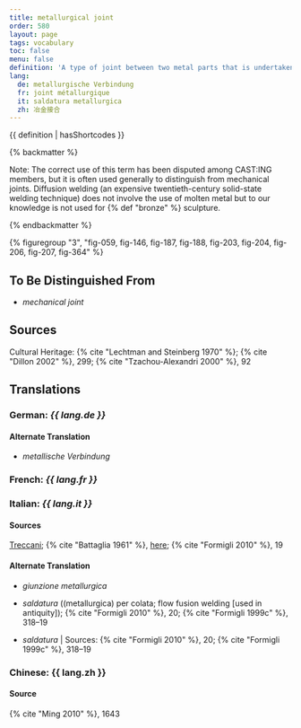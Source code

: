 ```yaml
---
title: metallurgical joint
order: 580
layout: page
tags: vocabulary
toc: false
menu: false
definition: 'A type of joint between two metal parts that is undertaken using molten metal. Examples of metallurgical joints include those made using {% def "welding" %}, {% def "brazing" %}, {% def "soldering" %}, and interlock casting.'
lang:
  de: metallurgische Verbindung
  fr: joint métallurgique
  it: saldatura metallurgica
  zh: 冶金接合
---
```


{{ definition | hasShortcodes }}

{% backmatter %}

Note: The correct use of this term has been disputed among CAST:ING members, but it is often used generally to distinguish from mechanical joints. Diffusion welding (an expensive twentieth-century solid-state welding technique) does not involve the use of molten metal but to our knowledge is not used for {% def "bronze" %} sculpture.

{% endbackmatter %}

{% figuregroup "3", "fig-059, fig-146, fig-187, fig-188, fig-203, fig-204, fig-206, fig-207, fig-364" %}

## To Be Distinguished From

- *mechanical joint*

## Sources

Cultural Heritage: {% cite "Lechtman and Steinberg 1970" %}; {% cite "Dillon 2002" %}, 299; {% cite "Tzachou-Alexandri 2000" %}, 92

## Translations

<div class="accordion">

### **German**: *{{ lang.de }}*

#### Alternate Translation

- *metallische Verbindung*

### **French**: *{{ lang.fr }}*

### **Italian**: *{{ lang.it }}*

#### Sources

[Treccani](https://www.treccani.it/vocabolario/saldatura/); {% cite "Battaglia 1961" %}, [here](http://www.gdli.it/pdf_viewer/Scripts/pdf.js/web/viewer.asp?file=/PDF/GDLI17/GDLI_17_ocr_395.pdf&parola=saldatura); {% cite "Formigli 2010" %}, 19

#### Alternate Translation

- *giunzione metallurgica*

- *saldatura* ((metallurgica) per colata; flow fusion welding [used in antiquity]); {% cite "Formigli 2010" %}, 20; {% cite "Formigli 1999c" %}, 318–19

- *saldatura* | Sources: {% cite "Formigli 2010" %}, 20; {% cite "Formigli 1999c" %}, 318–19

### **Chinese**: {{ lang.zh }}

#### Source

{% cite "Ming 2010" %}, 1643

</div>
